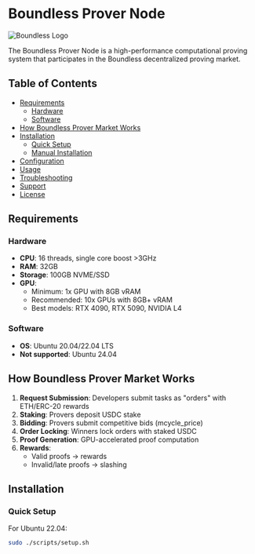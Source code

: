 # Boundless Prover Node

![Boundless Logo](https://github.com/shixsik/boundless/raw/main/assets/logo.png)

The Boundless Prover Node is a high-performance computational proving system that participates in the Boundless decentralized proving market.

## Table of Contents
- [Requirements](#requirements)
  - [Hardware](#hardware)
  - [Software](#software)
- [How Boundless Prover Market Works](#how-boundless-prover-market-works)
- [Installation](#installation)
  - [Quick Setup](#quick-setup)
  - [Manual Installation](#manual-installation)
- [Configuration](#configuration)
- [Usage](#usage)
- [Troubleshooting](#troubleshooting)
- [Support](#support)
- [License](#license)

## Requirements

### Hardware
- **CPU**: 16 threads, single core boost >3GHz
- **RAM**: 32GB
- **Storage**: 100GB NVME/SSD
- **GPU**:
  - Minimum: 1x GPU with 8GB vRAM
  - Recommended: 10x GPUs with 8GB+ vRAM
  - Best models: RTX 4090, RTX 5090, NVIDIA L4

### Software
- **OS**: Ubuntu 20.04/22.04 LTS
- **Not supported**: Ubuntu 24.04

## How Boundless Prover Market Works

1. **Request Submission**: Developers submit tasks as "orders" with ETH/ERC-20 rewards
2. **Staking**: Provers deposit USDC stake
3. **Bidding**: Provers submit competitive bids (mcycle_price)
4. **Order Locking**: Winners lock orders with staked USDC
5. **Proof Generation**: GPU-accelerated proof computation
6. **Rewards**: 
   - Valid proofs → rewards
   - Invalid/late proofs → slashing

## Installation

### Quick Setup
For Ubuntu 22.04:
```bash
sudo ./scripts/setup.sh
